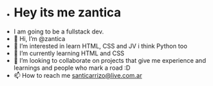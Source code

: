 - <h1>Hey its me zantica</h1>
- I am going to be a fullstack dev. 
- 👋 Hi, I’m @zantica
- 👀 I’m interested in learn HTML, CSS and JV i think Python too
- 🌱 I’m currently learning HTML and CSS
- 💞️ I’m looking to collaborate on projects that give me experience and learnings and people who mark a road :D
- 📫 How to reach me santicarrizo@live.com.ar
